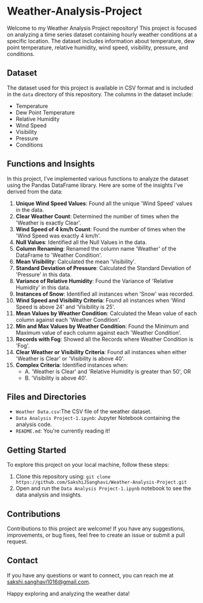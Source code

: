 # Weather-Analysis-Project

Welcome to my Weather Analysis Project repository! This project is focused on analyzing a time series dataset containing hourly weather conditions at a specific location. The dataset includes information about temperature, dew point temperature, relative humidity, wind speed, visibility, pressure, and conditions.

## Dataset

The dataset used for this project is available in CSV format and is included in the `data` directory of this repository. The columns in the dataset include:
- Temperature
- Dew Point Temperature
- Relative Humidity
- Wind Speed
- Visibility
- Pressure
- Conditions

## Functions and Insights

In this project, I've implemented various functions to analyze the dataset using the Pandas DataFrame library. Here are some of the insights I've derived from the data:

1. **Unique Wind Speed Values**: Found all the unique 'Wind Speed' values in the data.
2. **Clear Weather Count**: Determined the number of times when the 'Weather is exactly Clear'.
3. **Wind Speed of 4 km/h Count**: Found the number of times when the 'Wind Speed was exactly 4 km/h'.
4. **Null Values**: Identified all the Null Values in the data.
5. **Column Renaming**: Renamed the column name 'Weather' of the DataFrame to 'Weather Condition'.
6. **Mean Visibility**: Calculated the mean 'Visibility'.
7. **Standard Deviation of Pressure**: Calculated the Standard Deviation of 'Pressure' in this data.
8. **Variance of Relative Humidity**: Found the Variance of 'Relative Humidity' in this data.
9. **Instances of Snow**: Identified all instances when 'Snow' was recorded.
10. **Wind Speed and Visibility Criteria**: Found all instances when 'Wind Speed is above 24' and 'Visibility is 25'.
11. **Mean Values by Weather Condition**: Calculated the Mean value of each column against each 'Weather Condition'.
12. **Min and Max Values by Weather Condition**: Found the Minimum and Maximum value of each column against each 'Weather Condition'.
13. **Records with Fog**: Showed all the Records where Weather Condition is 'Fog'.
14. **Clear Weather or Visibility Criteria**: Found all instances when either 'Weather is Clear' or 'Visibility is above 40'.
15. **Complex Criteria**: Identified instances when:
    - A. 'Weather is Clear' and 'Relative Humidity is greater than 50', OR
    - B. 'Visibility is above 40'.

## Files and Directories

- `Weather Data.csv`:The CSV file of the weather dataset.
- `Data Analysis Project-1.ipynb`: Jupyter Notebook containing the analysis code.
- `README.md`: You're currently reading it!

## Getting Started

To explore this project on your local machine, follow these steps:

1. Clone this repository using: `git clone https://github.com/SakshiJSanghavi/Weather-Analysis-Project.git`
2. Open and run the `Data Analysis Project-1.ipynb` notebook to see the data analysis and insights.

## Contributions

Contributions to this project are welcome! If you have any suggestions, improvements, or bug fixes, feel free to create an issue or submit a pull request.

## Contact

If you have any questions or want to connect, you can reach me at sakshi.sanghavi1016@gmail.com.

Happy exploring and analyzing the weather data!
